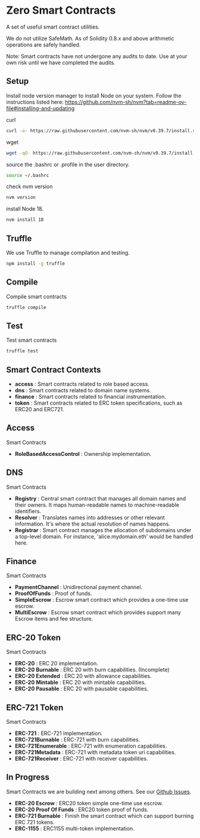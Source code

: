 # Zero Smart Contracts

A set of useful smart contract utilities.

We do not utilize SafeMath. 
As of Solidity 0.8.x and above arithmetic operations are safely handled. 

Note: Smart contracts have not undergone any audits to date. Use at your own risk until we have completed the audits.

## Setup
Install node version manager to install Node on your system. 
Follow the instructions listed here: https://github.com/nvm-sh/nvm?tab=readme-ov-file#installing-and-updating

curl
```sh
curl -o- https://raw.githubusercontent.com/nvm-sh/nvm/v0.39.7/install.sh | bash
```
wget
```sh
wget -qO- https://raw.githubusercontent.com/nvm-sh/nvm/v0.39.7/install.sh | bash
```

source the .bashrc or .profile in the user directory.
```sh
source ~/.bashrc
```

check nvm version
```sh
nvm version
```

install Node 18.
```sh
nvm install 18
```
## Truffle 
We use Truffle to manage compilation and testing. 

```sh
npm install -g truffle
```

## Compile
Compile smart contracts
```sh
truffle compile
```

## Test
Test smart contracts
```sh
truffle test
```

## Smart Contract Contexts

- **access**  : Smart contracts related to role based access.
- **dns**     : Smart contracts related to domain name systems.
- **finance** : Smart contracts related to financial instrumentation.
- **token**   : Smart contracts related to ERC token specifications, such as ERC20 and ERC721.

## Access
Smart Contracts
- **RoleBasedAccessControl** : Ownership implementation.

## DNS
Smart Contracts
- **Registry** : Central smart contract that manages all domain names and their owners. It maps human-readable names to machine-readable identifiers.
- **Resolver** : Translates names into addresses or other relevant information. It's where the actual resolution of names happens.
- **Registrar** : Smart contract manages the allocation of subdomains under a top-level domain. For instance, 'alice.mydomain.eth' would be handled here.
  
## Finance
Smart Contracts
- **PaymentChannel** : Unidirectional payment channel.
- **ProofOfFunds** : Proof of funds.
- **SimpleEscrow** : Escrow smart contract which provides a one-time use escrow.
- **MultiEscrow** : Escrow smart contract which provides support many Escrow items and fee structure.
  
## ERC-20 Token
Smart Contracts
- **ERC-20** : ERC 20 implementation.
- **ERC-20 Burnable** : ERC 20 with burn capabilities. (Incomplete)
- **ERC-20 Extended** : ERC 20 with allowance capabilities.
- **ERC-20 Mintable** : ERC 20 with mintable capabilities.
- **ERC-20 Pausable** : ERC 20 with pausable capabilities.

## ERC-721 Token
Smart Contracts
- **ERC-721** : ERC-721 implementation.
- **ERC-721Burnable** : ERC-721 with burn capabilities.
- **ERC-721Enumerable** : ERC-721 with enumeration capabilities.
- **ERC-721Metadata** : ERC-721 with metadata token uri capabilities.
- **ERC-721Receiver** : ERC-721 with receiver capabilities.

## In Progress 
Smart Contracts we are building next among others. See our [Github Issues](https://github.com/Astor/zero/issues "Zero Github Issues").

- **ERC-20 Escrow** : ERC20 token simple one-time use escrow.
- **ERC-20 Proof Of Funds** : ERC20 token proof of funds.
- **ERC-721 Burnable** : Finish the smart contract which can support burning ERC 721 tokens.
- **ERC-1155** : ERC1155 multi-token implementation.
